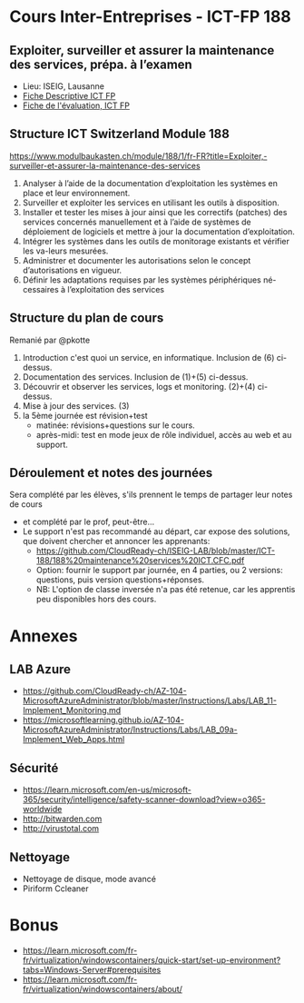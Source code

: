 # Cours Inter-Entreprises - ICT-FP 188
## Exploiter, surveiller et assurer la maintenance des services, prépa. à l’examen
* Lieu: ISEIG, Lausanne
* [Fiche Descriptive ICT FP](https://github.com/CloudReady-ch/ISEIG-LAB/blob/master/ICT-188/Module_188_Exploiter%2C%20surveiller%20et%20assurer%20la%20maintenance%20des%20services.pdf)
* [Fiche de l'évaluation, ICT FP](https://github.com/CloudReady-ch/ISEIG-LAB/blob/master/ICT-188/188%20evaluations.pdf)

## Structure ICT Switzerland Module 188
https://www.modulbaukasten.ch/module/188/1/fr-FR?title=Exploiter,-surveiller-et-assurer-la-maintenance-des-services
1. Analyser à l’aide de la documentation d’exploitation les systèmes en
place et leur environnement.
2. Surveiller et exploiter les services en utilisant les outils à disposition.
3. Installer et tester les mises à jour ainsi que les correctifs (patches)
des services concernés manuellement et à l’aide de systèmes de
déploiement de logiciels et mettre à jour la documentation d’exploitation.
4. Intégrer les systèmes dans les outils de monitorage existants et vérifier les va-leurs mesurées.
5. Administrer et documenter les autorisations selon le concept d’autorisations en vigueur.
6. Définir les adaptations requises par les systèmes périphériques né-
cessaires à l’exploitation des services

## Structure du plan de cours
Remanié par @pkotte
1. Introduction c'est quoi un service, en informatique. Inclusion de (6) ci-dessus.
2. Documentation des services. Inclusion de (1)+(5) ci-dessus.
3. Découvrir et observer les services, logs et monitoring. (2)+(4) ci-dessus.
4. Mise à jour des services. (3)
5. la 5ème journée est révision+test
   * matinée: révisions+questions sur le cours.
   * après-midi: test en mode jeux de rôle individuel, accès au web et au support.

## Déroulement et notes des journées
Sera complété par les élèves, s'ils prennent le temps de partager leur notes de cours
* et complété par le prof, peut-être...
* Le support n'est pas recommandé au départ, car expose des solutions, que doivent chercher et annoncer les apprenants: 
  * https://github.com/CloudReady-ch/ISEIG-LAB/blob/master/ICT-188/188%20maintenance%20services%20ICT.CFC.pdf
  * Option: fournir le support par journée, en 4 parties, ou 2 versions: questions, puis version questions+réponses.
  * NB: L'option de classe inversée n'a pas été retenue, car les apprentis peu disponibles hors des cours.

# Annexes
## LAB Azure
* https://github.com/CloudReady-ch/AZ-104-MicrosoftAzureAdministrator/blob/master/Instructions/Labs/LAB_11-Implement_Monitoring.md
* https://microsoftlearning.github.io/AZ-104-MicrosoftAzureAdministrator/Instructions/Labs/LAB_09a-Implement_Web_Apps.html

## Sécurité
* https://learn.microsoft.com/en-us/microsoft-365/security/intelligence/safety-scanner-download?view=o365-worldwide
* http://bitwarden.com
* http://virustotal.com

## Nettoyage
* Nettoyage de disque, mode avancé
* Piriform Ccleaner

# Bonus
* https://learn.microsoft.com/fr-fr/virtualization/windowscontainers/quick-start/set-up-environment?tabs=Windows-Server#prerequisites
* https://learn.microsoft.com/fr-fr/virtualization/windowscontainers/about/
